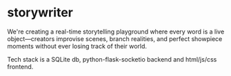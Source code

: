 # storywriter

We're creating a real-time storytelling playground where every word is a live object—creators improvise scenes, branch realities, and perfect showpiece moments without ever losing track of their world.

Tech stack is a SQLite db, python-flask-socketio backend and html/js/css frontend. 
